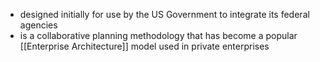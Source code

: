 - designed initially for use by the US Government to integrate its federal agencies 
- is a collaborative planning methodology that has become a popular [[Enterprise Architecture]] model used in private enterprises